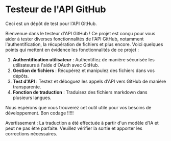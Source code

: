 # Testeur de l'API GitHub

Ceci est un dépôt de test pour l'API GitHub.

Bienvenue dans le testeur d'API GitHub ! Ce projet est conçu pour vous aider à tester diverses fonctionnalités de l'API GitHub, notamment l'authentification, la récupération de fichiers et plus encore. Voici quelques points qui mettent en évidence les fonctionnalités de ce projet :

1. **Authentification utilisateur** : Authentifiez de manière sécurisée les utilisateurs à l'aide d'OAuth avec GitHub.
2. **Gestion de fichiers** : Récupérez et manipulez des fichiers dans vos dépôts.
3. **Test d'API** : Testez et déboguez les appels d'API vers GitHub de manière transparente.
4. **Fonction de traduction** : Traduisez des fichiers markdown dans plusieurs langues.

Nous espérons que vous trouverez cet outil utile pour vos besoins de développement. Bon codage !!!!!


Avertissement : La traduction a été effectuée à partir d'un modèle d'IA et peut ne pas être parfaite. Veuillez vérifier la sortie et apporter les corrections nécessaires.